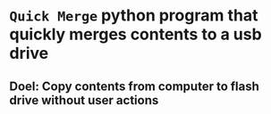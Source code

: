 # `Quick Merge` python program that quickly merges contents to a usb drive 
## Doel: Copy contents from computer to flash drive without user actions